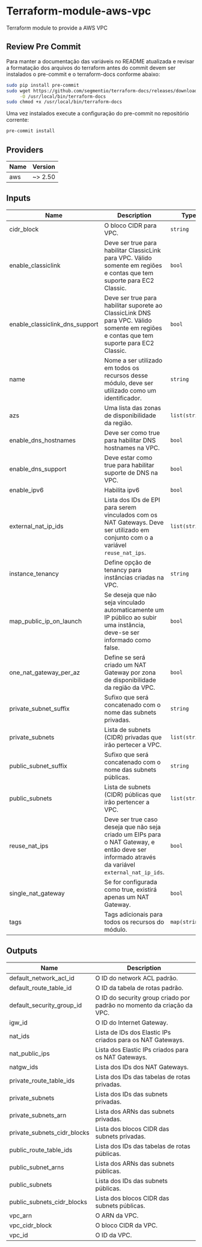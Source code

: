 # Terraform-module-aws-vpc
Terraform module to provide a AWS VPC


## Review Pre Commit

Para manter a documentação das variáveis no README atualizada e revisar a formatação dos arquivos do 
terraform  antes do commit devem ser instalados o pre-commit e o terraform-docs conforme abaixo:

```bash
sudo pip install pre-commit
sudo wget https://github.com/segmentio/terraform-docs/releases/download/v0.8.2/terraform-docs-v0.8.2-linux-amd64 \
     -O /usr/local/bin/terraform-docs
sudo chmod +x /usr/local/bin/terraform-docs
```

Uma vez instalados execute a configuração do pre-commit no repositório corrente:

```bash
pre-commit install
```

<!-- BEGINNING OF PRE-COMMIT-TERRAFORM DOCS HOOK -->
## Providers

| Name | Version |
|------|---------|
| aws | ~> 2.50 |

## Inputs

| Name | Description | Type | Default | Required |
|------|-------------|------|---------|:-----:|
| cidr\_block | O bloco CIDR para VPC. | `string` | n/a | yes |
| enable\_classiclink | Deve ser true para habilitar ClassicLink para VPC. Válido somente em regiões e contas que tem suporte para EC2 Classic. | `bool` | n/a | yes |
| enable\_classiclink\_dns\_support | Deve ser true para habilitar suporete ao ClassicLink DNS para VPC. Válido somente em regiões e contas que tem suporte para EC2 Classic. | `bool` | n/a | yes |
| name | Nome a ser utilizado em todos os recursos desse módulo, deve ser utilizado como um identificador. | `string` | n/a | yes |
| azs | Uma lista das zonas de disponibilidade da região. | `list(string)` | `[]` | no |
| enable\_dns\_hostnames | Deve ser como true para habilitar DNS hostnames na VPC. | `bool` | `false` | no |
| enable\_dns\_support | Deve estar como true para habilitar suporte de DNS na VPC. | `bool` | `true` | no |
| enable\_ipv6 | Habilita ipv6 | `bool` | `false` | no |
| external\_nat\_ip\_ids | Lista dos IDs de EPI para serem vinculados com os NAT Gateways. Deve ser utilizado em conjunto com o a variável `reuse_nat_ips`. | `list(string)` | `[]` | no |
| instance\_tenancy | Define opção de tenancy para instâncias criadas na VPC. | `string` | `"default"` | no |
| map\_public\_ip\_on\_launch | Se deseja que não seja vinculado automaticamente um IP público ao subir uma instância, deve-se ser informado como false. | `bool` | `true` | no |
| one\_nat\_gateway\_per\_az | Define se será criado um NAT Gateway por zona de disponibilidade da região da VPC. | `bool` | `true` | no |
| private\_subnet\_suffix | Sufixo que será concatenado com o nome das subnets privadas. | `string` | `"private"` | no |
| private\_subnets | Lista de subnets (CIDR) privadas que irão pertecer a VPC. | `list(string)` | `[]` | no |
| public\_subnet\_suffix | Sufixo que será concatenado com o nome das subnets públicas. | `string` | `"public"` | no |
| public\_subnets | Lista de subnets (CIDR) públicas que irão pertencer a VPC. | `list(string)` | `[]` | no |
| reuse\_nat\_ips | Deve ser true caso deseja que não seja criado um EIPs para o NAT Gateway, e então deve ser informado através da variável `external_nat_ip_ids`. | `bool` | `false` | no |
| single\_nat\_gateway | Se for configurada como true, existirá apenas um NAT Gateway. | `bool` | `false` | no |
| tags | Tags adicionais para todos os recursos do módulo. | `map(string)` | `{}` | no |

## Outputs

| Name | Description |
|------|-------------|
| default\_network\_acl\_id | O ID do network ACL padrão. |
| default\_route\_table\_id | O ID da tabela de rotas padrão. |
| default\_security\_group\_id | O ID do security group criado por padrão no momento da criação da VPC. |
| igw\_id | O ID do Internet Gateway. |
| nat\_ids | Lista de IDs dos Elastic IPs criados para os NAT Gateways. |
| nat\_public\_ips | Lista dos Elastic IPs criados para os NAT Gateways. |
| natgw\_ids | Lista dos IDs dos NAT Gateways. |
| private\_route\_table\_ids | Lista dos IDs das tabelas de rotas privadas. |
| private\_subnets | Lista dos IDs das subnets privadas. |
| private\_subnets\_arn | Lista dos ARNs das subnets privadas. |
| private\_subnets\_cidr\_blocks | Lista dos blocos CIDR das subnets privadas. |
| public\_route\_table\_ids | Lista dos IDs das tabelas de rotas públicas. |
| public\_subnet\_arns | Lista dos ARNs das subnets públicas. |
| public\_subnets | Lista dos IDs das subnets públicas. |
| public\_subnets\_cidr\_blocks | Lista dos blocos CIDR das subnets públicas. |
| vpc\_arn | O ARN da VPC. |
| vpc\_cidr\_block | O bloco CIDR da VPC. |
| vpc\_id | O ID da VPC. |

<!-- END OF PRE-COMMIT-TERRAFORM DOCS HOOK -->